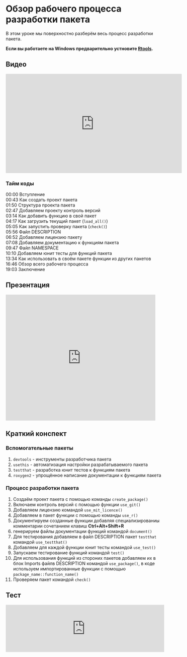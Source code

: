 # Обзор рабочего процесса разработки пакета
В этом уроке мы поверхностно разберём весь процесс разработки пакета.

**Если вы работаете на Windows предварительно устновите [Rtools](https://cran.r-project.org/bin/windows/Rtools/).**

## Видео
<iframe width="560" height="315" src="https://www.youtube.com/embed/3t2lbIQNQf8" title="YouTube video player" frameborder="0" allow="accelerometer; autoplay; clipboard-write; encrypted-media; gyroscope; picture-in-picture; web-share" allowfullscreen></iframe>

### Тайм коды

00:00 Вступление<Br>
00:43 Как создать проект пакета<Br>
01:50 Структура проекта пакета<Br>
02:47 Добавляем проекту контроль версий<Br>
03:14 Как добавить функцию в свой пакет<Br>
04:17 Как загрузить текущий пакет (`load_all()`)<Br>
05:05 Как запустить проверку пакета (`check()`)<Br>
05:56 Файл DESCRIPTION<Br>
06:52 Добавляем лицензию пакету<Br>
07:08 Добавляем документацию к функциям пакета<Br>
09:47 Файл NAMESPACE<Br>
10:10 Добавляем юнит тесты для функций пакета<Br>
13:34 Как использовать в своём пакете функции из других пакетов<Br>
16:46 Обзор всего рабочего процесса<Br>
19:03 Заключение<Br>

## Презентация
<iframe src="https://www.slideshare.net/slideshow/embed_code/key/jRKxyjUM5qUrYe?hostedIn=slideshare&page=upload" width="476" height="400" frameborder="0" marginwidth="0" marginheight="0" scrolling="no"></iframe>

## Краткий конспект
### Вспомогательные пакеты

1. `devtools` - инструменты разработчика пакета
2. `usethis` - автоматизация настройки разрабатываемого пакета
3. `testthat` - разработка юнит тестов к функциям пакета
4. `roxygen2` - упрощённое написание документации к функциям пакета

### Процесс разработки пакета

1. Создаём проект пакета с помощью команды `create_package()`
2. Включаем контроль версий с помощью функции `use_git()`
3. Добавляем лицензию командой `use_mit_licence()`
4. Добавляем в пакет функции с помощью команды `use_r()`
5. Документируем созданные функции добавляя специализированиы комментарии сочетанием клавиш **Ctrl+Alt+Shift+R**
6. генерируем файлы документации функций командой `document()`
7. Для тестирования добавляем в файл DESCRIPTION пакет `testthat` командой `use_testthat()`
8. Добавляем для каждой функции юнит тесты командой `use_test()`
9. Запускаем тестирование функций командой `test()`
10. Для использования функций из стороних пакетов добавляем их в блок Imports файлв DESCRIPTION командой `use_package()`, в коде используем импортированные функции с помощью `package_name::function_name()`
11. Проверяем пакет командой `check()`

## Тест
<iframe id="otp_wgt_3q2sbgk6kmico" src="https://onlinetestpad.com/3q2sbgk6kmico" frameborder="0" style="width:100%;" onload="var f = document.getElementById('otp_wgt_3q2sbgk6kmico'); var h = 0; var listener = function (event) { if (event.origin.indexOf('onlinetestpad') == -1) { return; }; h = parseInt(event.data); if (!isNaN(h)) f.style.height = h + 'px'; }; function addEvent(elem, evnt, func) { if (elem.addEventListener) { elem.addEventListener(evnt, func, false); } else if (elem.attachEvent) { elem.attachEvent('on' + evnt, func); } else { elem['on' + evnt] = func; } }; addEvent(window, 'message', listener);" scrolling="no">
</iframe>

